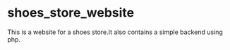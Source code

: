 # shoes_store_website
This is a website for a shoes store.It also contains a simple backend using php.
